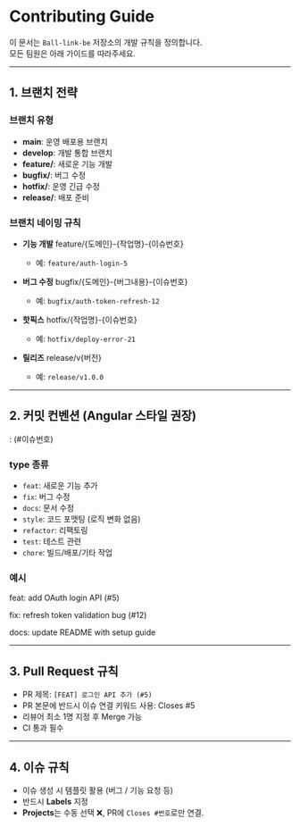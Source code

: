 # Contributing Guide

이 문서는 `Ball-link-be` 저장소의 개발 규칙을 정의합니다.  
모든 팀원은 아래 가이드를 따라주세요.

---

## 1. 브랜치 전략

### 브랜치 유형
- **main**: 운영 배포용 브랜치
- **develop**: 개발 통합 브랜치
- **feature/**: 새로운 기능 개발
- **bugfix/**: 버그 수정
- **hotfix/**: 운영 긴급 수정
- **release/**: 배포 준비

### 브랜치 네이밍 규칙
- **기능 개발**
feature/{도메인}-{작업명}-{이슈번호}

  - 예: `feature/auth-login-5`

- **버그 수정**
bugfix/{도메인}-{버그내용}-{이슈번호}

  - 예: `bugfix/auth-token-refresh-12`

- **핫픽스**
hotfix/{작업명}-{이슈번호}

  - 예: `hotfix/deploy-error-21`

- **릴리즈**
release/v{버전}

  - 예: `release/v1.0.0`

---

## 2. 커밋 컨벤션 (Angular 스타일 권장)

<type>: <subject> (#이슈번호)

### type 종류
- `feat`: 새로운 기능 추가
- `fix`: 버그 수정
- `docs`: 문서 수정
- `style`: 코드 포맷팅 (로직 변화 없음)
- `refactor`: 리팩토링
- `test`: 테스트 관련
- `chore`: 빌드/배포/기타 작업

### 예시
feat: add OAuth login API (#5)


fix: refresh token validation bug (#12)


docs: update README with setup guide

---

## 3. Pull Request 규칙
- PR 제목: `[FEAT] 로그인 API 추가 (#5)`
- PR 본문에 반드시 이슈 연결 키워드 사용:
Closes #5
- 리뷰어 최소 1명 지정 후 Merge 가능
- CI 통과 필수

---


## 4. 이슈 규칙
- 이슈 생성 시 템플릿 활용 (버그 / 기능 요청 등)
- 반드시 **Labels** 지정
- **Projects**는 수동 선택 ❌, PR에 `Closes #번호`로만 연결.

